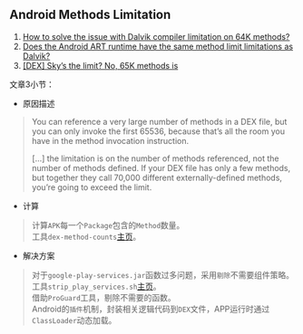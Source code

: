 ## Android Methods Limitation

1. [How to solve the issue with Dalvik compiler limitation on 64K methods?](http://stackoverflow.com/questions/15436956/how-to-solve-the-issue-with-dalvik-compiler-limitation-on-64k-methods)
2. [Does the Android ART runtime have the same method limit limitations as Dalvik?](http://stackoverflow.com/questions/21490382/does-the-android-art-runtime-have-the-same-method-limit-limitations-as-dalvik)
3. [[DEX] Sky’s the limit? No, 65K methods is](https://medium.com/@rotxed/dex-skys-the-limit-no-65k-methods-is-28e6cb40cf71)


文章3小节：
* 原因描述
> You can reference a very large number of methods in a DEX file, but you can only invoke the first 65536, because that’s all the room you have in the method invocation instruction.  
>   
> […] the limitation is on the number of methods referenced, not the number of methods defined. If your DEX file has only a few methods, but together they call 70,000 different externally-defined methods, you’re going to exceed the limit.  
  
* 计算
> 计算`APK`每一个`Package`包含的`Method`数量。  
> 工具`dex-method-counts`[主页](https://github.com/mihaip/dex-method-counts)。  
  
* 解决方案
> 对于`google-play-services.jar`函数过多问题，采用`剔除`不需要组件策略。工具`strip_play_services.sh`[主页](https://gist.github.com/dextorer/a32cad7819b7f272239b)。  
> 借助`ProGuard`工具，剔除不需要的函数。  
> Android的`插件`机制，封装相关逻辑代码到`DEX`文件，APP运行时通过`ClassLoader`动态加载。  
  

